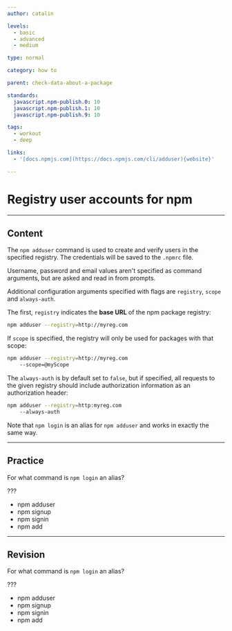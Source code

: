 ```yaml
---
author: catalin

levels:
  - basic
  - advanced
  - medium

type: normal

category: how to

parent: check-data-about-a-package

standards:
  javascript.npm-publish.0: 10
  javascript.npm-publish.1: 10
  javascript.npm-publish.9: 10

tags:
  - workout
  - deep

links:
  - '[docs.npmjs.com](https://docs.npmjs.com/cli/adduser){website}'

---
```

# Registry user accounts for npm

---
## Content

The `npm adduser` command is used to create and verify users in the specified registry. The credentials will be saved to the `.npmrc` file.

Username, password and email values aren't specified as command arguments, but are asked and read in from prompts.

Additional configuration  arguments specified with flags are `registry`, `scope` and `always-auth`.

The first, `registry` indicates the **base URL** of the npm package registry:
```bash
npm adduser --registry=http://myreg.com
```

If `scope` is specified, the registry will only be used for packages with that scope:
```bash
npm adduser --registry=http://myreg.com
    --scope=@myScope
```

The `always-auth` is by default set to `false`, but if specified, all requests to the given registry should include authorization information as an authorization header:
```bash
npm adduser --registry=http:myreg.com
    --always-auth
```
Note that `npm login` is an alias for `npm adduser` and works in exactly the same way.

---
## Practice

For what command is `npm login` an alias?

???

* npm adduser
* npm signup
* npm signin
* npm add

---
## Revision

For what command is `npm login` an alias?

???

* npm adduser
* npm signup
* npm signin
* npm add
